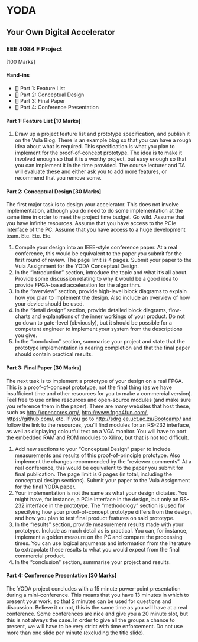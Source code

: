 # YODA
## Your Own Digital Accelerator
### EEE 4084 F Project

[100 Marks]

#### Hand-ins
- [] Part 1: Feature List
- [] Part 2: Conceptual Design
- [] Part 3: Final Paper
- [] Part 4: Conference Presentation

#### Part 1: Feature List [10 Marks]
1. Draw up a project feature list and prototype specification, and publish it on the Vula Blog. There is an example blog so that you can have a rough idea about what is required. This specification is what you plan to implement for the proof-of-concept prototype. The idea is to make it involved enough so that it is a worthy project, but easy enough so that you can implement it in the time provided. The course lecturer and TA will evaluate these and either ask you to add more features, or recommend that you remove some.

#### Part 2: Conceptual Design [30 Marks]
The first major task is to design your accelerator. This does not involve implementation, although you do need to do some implementation at the same time in order to meet the project time budget. Go wild. Assume that you have infinite resources. Assume that you have access to the PCIe interface of the PC. Assume that you have access to a huge development team. Etc. Etc. Etc.

1. Compile your design into an IEEE-style conference paper. At a real conference, this would be equivalent to the paper you submit for the first round of review. The page limit is 4 pages. Submit your paper to the Vula Assignment for the YODA Conceptual Design.
2. In the “introduction” section, introduce the topic and what it’s all about. Provide some discussion relating to why it would be a good idea to provide FPGA-based acceleration for the algorithm.
3. In the “overview” section, provide high-level block diagrams to explain how you plan to implement the design. Also include an overview of how your device should be used.
4. In the “detail design” section, provide detailed block diagrams, flow-charts and explanations of the inner workings of your product. Do not go down to gate-level (obviously), but it should be possible for a competent engineer to implement your system from the descriptions you give.
5. In the “conclusion” section, summarise your project and state that the prototype implementation is nearing completion and that the final paper should contain practical results.

#### Part 3: Final Paper [30 Marks]
The next task is to implement a prototype of your design on a real FPGA. This is a proof-of-concept prototype, not the final thing (as we have insufficient time and other resources for you to make a commercial version). Feel free to use online resources and open-source modules (and make sure you reference them in the paper). There are many websites that host these, such as http://opencores.org/, http://www.fpga4fun.com/, https://github.com/, etc. If you go to http://sdrg.ee.uct.ac.za/Bootcamp/ and follow the link to the resources, you’ll find modules for an RS-232 interface, as well as displaying colourful text on a VGA monitor. You will have to port the embedded RAM and ROM modules to Xilinx, but that is not too difficult.

1. Add new sections to your “Conceptual Design” paper to include measurements and results of this proof-of-principle prototype. Also implement the changes recommended by the “reviewer comments”. At a real conference, this would be
equivalent to the paper you submit for final publication. The page limit is 6 pages (in total, including the conceptual design sections). Submit your paper to the Vula Assignment for the final YODA paper.
2. Your implementation is not the same as what your design dictates. You might have, for instance, a PCIe interface in the design, but only an RS-232 interface in the prototype. The “methodology” section is used for specifying how your proof-of-concept prototype differs from the design, and how you plan to test final product features on said prototype.
3. In the “results” section, provide measurement results made with your prototype. Include as much detail as is practical. You can, for instance, implement a golden measure on the PC and compare the processing times. You can use logical arguments and information from the literature to extrapolate these results to what you would expect from the final commercial product.
4. In the “conclusion” section, summarise your project and results.

#### Part 4: Conference Presentation [30 Marks]
The YODA project concludes with a 15 minute power-point presentation during a mini-conference. This means that you have 13 minutes in which to present your work, so that 2 minutes can be used for questions and discussion. Believe it or not, this is the same time as you will have at a real conference. Some conferences are nice and give you a 20 minute slot, but this is not always the case. In order to give all the groups a chance to present, we will have to be very strict with time enforcement. Do not use more than one slide per minute (excluding the title slide).
